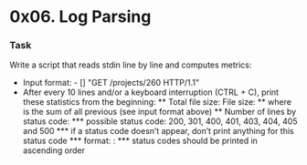 # 0x06. Log Parsing

### Task

Write a script that reads stdin line by line and computes metrics:

* Input format: <IP Address> - [<date>] "GET /projects/260 HTTP/1.1" <status code> <file size>
* After every 10 lines and/or a keyboard interruption (CTRL + C), print these statistics from the beginning:
** Total file size: File size: <total size>
** where <total size> is the sum of all previous <file size> (see input format above)
** Number of lines by status code:
*** possible status code: 200, 301, 400, 401, 403, 404, 405 and 500
*** if a status code doesn’t appear, don’t print anything for this status code
*** format: <status code>: <number>
*** status codes should be printed in ascending order
